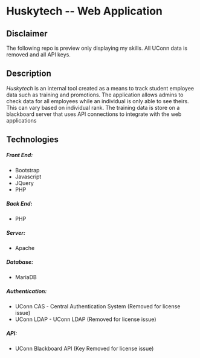 # Huskytech -- Web Application

## Disclaimer
The following repo is preview only displaying my skills. All UConn data is removed and all API keys.

## Description
_Huskytech_ is an internal tool created as a means to track student employee data such as training and promotions.
The application allows admins to check data for all employees while an individual is only able to see theirs. 
This can vary based on individual rank. The training data is store on a blackboard server that uses API connections 
to integrate with the web applications 

## Technologies

##### Front End:
* Bootstrap
* Javascript
* JQuery
* PHP

##### Back End:
* PHP

##### Server:
* Apache

##### Database:
* MariaDB

##### Authentication:
* UConn CAS - Central Authentication System (Removed for license issue)
* UConn LDAP - UConn LDAP (Removed for license issue)

##### API:
* UConn Blackboard API (Key Removed for license issue)
